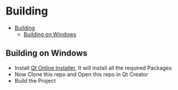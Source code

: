 # Building
- [Building](#building)
  - [Building on Windows](#building-on-windows)

## Building on Windows
- Install [Qt Online Installer](https://www.qt.io/download-qt-installer-oss), It will install all the required Packages
- Now Clone this repo and Open this repo in Qt Creator
- Build the Project
